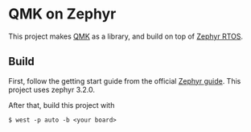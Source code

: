 # QMK on Zephyr

This project makes [QMK](https://qmk.fm/) as a library, and build on top of [Zephyr RTOS](https://www.zephyrproject.org/).

## Build

First, follow the getting start guide from the official [Zephyr guide](https://docs.zephyrproject.org/latest/develop/getting_started/index.html). This project uses zephyr 3.2.0.

After that, build this project with

```
$ west -p auto -b <your board>
```
